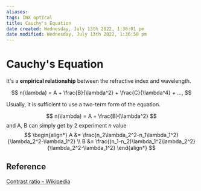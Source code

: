 ```yaml
---
aliases: 
tags: INX optical 
title: Cauchy's Equation
date created: Wednesday, July 13th 2022, 1:36:01 pm
date modified: Wednesday, July 13th 2022, 1:36:50 pm
---
```


# Cauchy's Equation

It's a **empirical relationship** between the refractive index and wavelength.

$$
n(\lambda) = A + \frac{B}{\lambda^2} + \frac{C}{\lambda^4} + ...,
$$

Usually, it is sufficient to use a two-term form of the equation.

$$
n(\lambda) = A + \frac{B}{\lambda^2}
$$
and A, B can simply get by 2 experiment $n$ value
$$
\begin{align*}
A &= \frac{n_2\lambda_2^2-n_1\lambda_1^2}{\lambda_2^2-\lambda_1^2} \\
B &= \frac{(n_1-n_2)\lambda_1^2\lambda_2^2}{\lambda_2^2-\lambda_1^2} 
\end{align*}
$$

## Reference

[Contrast ratio - Wikipedia](https://en.wikipedia.org/wiki/Contrast_ratio)